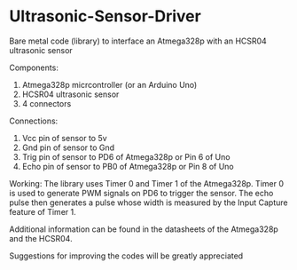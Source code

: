 # Ultrasonic-Sensor-Driver
Bare metal code (library) to interface an Atmega328p with an HCSR04 ultrasonic sensor

Components:
1. Atmega328p micrcontroller (or an Arduino Uno)
2. HCSR04 ultrasonic sensor
3. 4 connectors

Connections:
1. Vcc pin of sensor to 5v
2. Gnd pin of sensor to Gnd
3. Trig pin of sensor to PD6 of Atmega328p or Pin 6 of Uno
4. Echo pin of sensor to PB0 of Atmega328p or Pin 8 of Uno

Working:
The library uses Timer 0 and Timer 1 of the Atmega328p. Timer 0 is used to generate PWM signals on PD6 to trigger the sensor. The echo pulse then generates a pulse whose width is measured by the Input Capture feature of Timer 1.

Additional information can be found in the datasheets of the Atmega328p and the HCSR04.

Suggestions for improving the codes will be greatly appreciated


